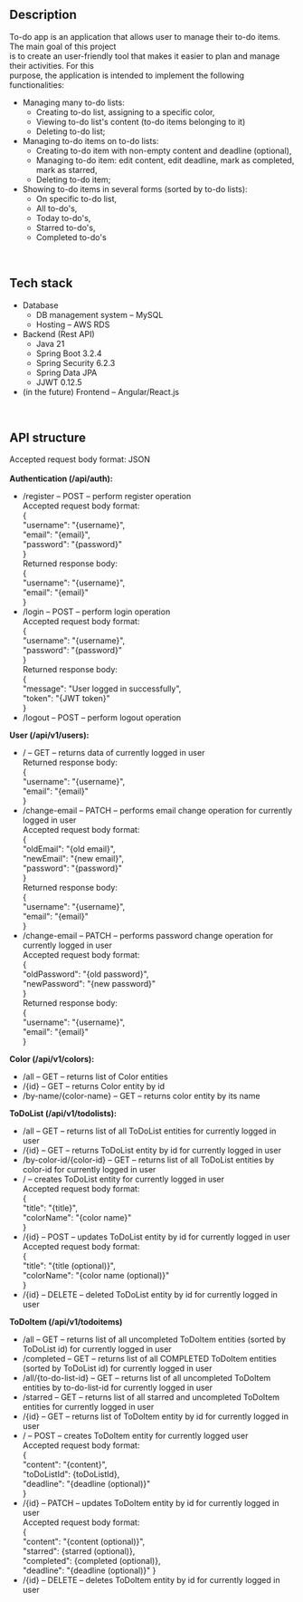 <h2>Description</h2>
To-do app is an application that allows user to manage their to-do items. The main goal of this project<br>
is to create an user-friendly tool that makes it easier to plan and manage their activities. For this<br>
purpose, the application is intended to implement the following functionalities:
<ul>
  <li>Managing many to-do lists:
    <ul>
    <li>Creating to-do list, assigning to a specific color,</li>
    <li>Viewing to-do list's content (to-do items belonging to it)</li>
    <li>Deleting to-do list;</li>
    </ul>
  </li>
  <li>Managing to-do items on to-do lists:
    <ul>
    <li>Creating to-do item with non-empty content and deadline (optional),</li>
    <li>Managing to-do item: edit content, edit deadline, mark as completed, mark as starred,</li>
    <li>Deleting to-do item;</li>
    </ul>
  </li>
  <li>Showing to-do items in several forms (sorted by to-do lists):
    <ul>
    <li>On specific to-do list,</li>
    <li>All to-do's,</li>
    <li>Today to-do's,</li>
    <li>Starred to-do's,</li>
    <li>Completed to-do's</li>
    </ul>
  </li>
</ul>
<br>
  
<h2>Tech stack</h2>
<ul>
<li>Database
  <ul>
  <li>DB management system – MySQL</li>
  <li>Hosting – AWS RDS</li>
  </ul>
</li>
<li>Backend (Rest API)
  <ul>
  <li>Java 21</li>
  <li>Spring Boot 3.2.4</li>
  <li>Spring Security 6.2.3</li>
  <li>Spring Data JPA</li>
  <li>JJWT 0.12.5</li>
  </ul>
</li>
<li>(in the future) Frontend – Angular/React.js</li>
</ul>
<br>

<h2>API structure</h2>
Accepted request body format: JSON<br>
<br>
<b>Authentication (/api/auth):</b>
<ul>
  <li>/register – POST – perform register operation<br>
  Accepted request body format:<br>
  {<br>
    "username": "{username}",<br>
    "email": "{email}",<br>
    "password": "{password}"<br>
  }<br>
  Returned response body:<br>
  {<br>
    "username": "{username}",<br>
    "email": "{email}"<br>
  }</li>
  <li>/login – POST – perform login operation<br>
  Accepted request body format:<br>
  {<br>
    "username": "{username}",<br>
    "password": "{password}"<br>
  }<br>
  Returned response body:<br>
  {<br>
    "message": "User logged in successfully",<br>
    "token": "{JWT token}"<br>
  }</li>
  <li>/logout – POST – perform logout operation</li>
</ul>
<b>User (/api/v1/users):</b>
<ul>
  <li>/ – GET – returns data of currently logged in user<br>
  Returned response body:<br>
  {<br>
    "username": "{username}",<br>
    "email": "{email}"<br>
  }</li>
  <li>/change-email – PATCH – performs email change operation for currently logged in user<br>
  Accepted request body format:<br>
  {<br>
    "oldEmail": "{old email}",<br>
    "newEmail": "{new email}",<br>
    "password": "{password}"<br>
  }<br>
  Returned response body:<br>
  {<br>
    "username": "{username}",<br>
    "email": "{email}"<br>
  }</li>
  <li>/change-email – PATCH – performs password change operation for currently logged in user<br>
  Accepted request body format:<br>
  {<br>
    "oldPassword": "{old password}",<br>
    "newPassword": "{new password}"<br>
  }<br>
  Returned response body:<br>
  {<br>
    "username": "{username}",<br>
    "email": "{email}"<br>
  }</li>
</ul>
<b>Color (/api/v1/colors):</b>
<ul>
  <li>/all – GET – returns list of Color entities</li>
  <li>/{id} – GET – returns Color entity by id</li>
  <li>/by-name/{color-name} – GET – returns color entity by its name</li>
</ul>
<b>ToDoList (/api/v1/todolists):</b>
<ul>
  <li>/all – GET – returns list of all ToDoList entities for currently logged in user</li>
  <li>/{id} – GET – returns ToDoList entity by id for currently logged in user</li>
  <li>/by-color-id/{color-id} – GET – returns list of all ToDoList entities by color-id for currently logged in user</li>
  <li>/ – creates ToDoList entity for currently logged in user<br>
  Accepted request body format:<br>
  {<br>
    "title": "{title}",<br>
    "colorName": "{color name}"<br>
  }<br>
  <li>/{id} – POST – updates ToDoList entity by id for currently logged in user<br>
  Accepted request body format:<br>
  {<br>
    "title": "{title (optional)}",<br>
    "colorName": "{color name (optional)}"<br>
  }</li>
  <li>/{id} – DELETE – deleted ToDoList entity by id for currently logged in user</li>
</ul>
<b>ToDoItem (/api/v1/todoitems)</b>
<ul>
  <li>/all – GET – returns list of all uncompleted ToDoItem entities (sorted by ToDoList id) for currently logged in user</li>
  <li>/completed – GET – returns list of all COMPLETED ToDoItem entities (sorted by ToDoList id) for currently logged in user</li>
  <li>/all/{to-do-list-id} – GET – returns list of all uncompleted ToDoItem entities by to-do-list-id for currently logged in user</li>
  <li>/starred – GET – returns list of all starred and uncompleted ToDoItem entities for currently logged in user</li>
  <li>/{id} – GET – returns list of ToDoItem entity by id for currently logged in user</li>
  <li>/ – POST – creates ToDoItem entity for currently logged user<br>
  Accepted request body format:<br>
  {<br>
    "content": "{content}",<br>
    "toDoListId": {toDoListId},<br>
    "deadline": "{deadline (optional)}"<br>
  }</li>
  <li>/{id} – PATCH – updates ToDoItem entity by id for currently logged in user<br>
  Accepted request body format:<br>
  {<br>
    "content": "{content (optional)}",<br>
    "starred": {starred (optional)},<br>
    "completed": {completed (optional)},<br>
    "deadline": "{deadline (optional)}"
  }</li>
  <li>/{id} – DELETE – deletes ToDoItem entity by id for currently logged in user</li>
</ul>

